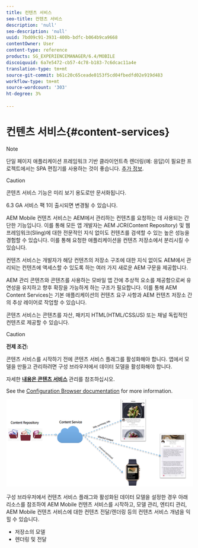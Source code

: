 ```yaml
---
title: 컨텐츠 서비스
seo-title: 컨텐츠 서비스
description: 'null'
seo-description: 'null'
uuid: 7bd09c91-3931-400b-bdfc-b064b9ca9668
contentOwner: User
content-type: reference
products: SG_EXPERIENCEMANAGER/6.4/MOBILE
discoiquuid: 6a7e5472-cb57-4c78-b183-7c6dcac11a4e
translation-type: tm+mt
source-git-commit: b61c20c65ceade0153f5cd04fbedfd02e919d483
workflow-type: tm+mt
source-wordcount: '303'
ht-degree: 3%

---
```



# 컨텐츠 서비스{#content-services}

>[!NOTE]
>
>단일 페이지 애플리케이션 프레임워크 기반 클라이언트측 렌더링(예: 응답)이 필요한 프로젝트에서는 SPA 편집기를 사용하는 것이 좋습니다. [추가 정보](/help/sites-developing/spa-overview.md).

>[!CAUTION]
>
>콘텐츠 서비스 기능은 미리 보기 용도로만 문서화됩니다.
>
>6.3 GA 서비스 팩 1이 출시되면 변경될 수 있습니다.

AEM Mobile 컨텐츠 서비스는 AEM에서 관리하는 컨텐츠를 요청하는 데 사용되는 간단한 기능입니다. 이를 통해 모든 앱 개발자는 AEM JCR(Content Repository) 및 웹 프레임워크(Sling)에 대한 전문적인 지식 없이도 컨텐츠를 검색할 수 있는 높은 성능을 경험할 수 있습니다. 이를 통해 요청한 애플리케이션을 컨텐츠 저장소에서 분리시킬 수 있습니다.

컨텐츠 서비스는 개발자가 해당 컨텐츠의 저장소 구조에 대한 지식 없이도 AEM에서 관리되는 컨텐츠에 액세스할 수 있도록 하는 여러 가지 새로운 AEM 구문을 제공합니다.

AEM 관리 콘텐츠와 콘텐츠를 사용하는 모바일 앱 간에 추상적 요소를 제공함으로써 유연성을 유지하고 향후 확장을 가능하게 하는 구조가 필요합니다. 이를 통해 AEM Content Services는 기본 애플리케이션의 컨텐츠 요구 사항과 AEM 컨텐츠 저장소 간의 추상 레이어로 작업할 수 있습니다.

콘텐츠 서비스는 콘텐츠를 자산, 패키지 HTML(HTML/CSS/JS) 또는 채널 독립적인 컨텐츠로 제공할 수 있습니다.

>[!CAUTION]
>
>**전제 조건:**
>
>콘텐츠 서비스를 시작하기 전에 콘텐츠 서비스 플래그를 활성화해야 합니다. 앱에서 모델을 만들고 관리하려면 구성 브라우저에서 데이터 모델을 활성화해야 합니다.
>
>자세한 **[내용은 콘텐츠 서비스](/help/mobile/developing-content-services.md)** 관리를 참조하십시오.
>
>See the [Configuration Browser documentation](/help/sites-administering/configurations.md) for more information.

![chlimage_1-143](assets/chlimage_1-143.png)

구성 브라우저에서 컨텐츠 서비스 플래그와 활성화된 데이터 모델을 설정한 경우 아래 리소스를 참조하여 AEM Mobile 컨텐츠 서비스를 시작하고, 모델 관리, 엔티티 관리, AEM Mobile 컨텐츠 서비스에 대한 컨텐츠 전달/렌더링 등의 컨텐츠 서비스 개념을 익힐 수 있습니다.

* 저장소의 모델
* 렌더링 및 전달

